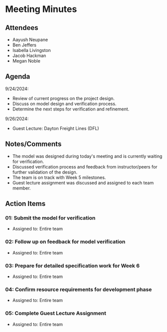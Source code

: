 # Meeting Minutes

##  Attendees
* Aayush Neupane
* Ben Jeffers
* Isabella Livingston
* Jacob Hackman
* Megan Noble

##  Agenda
9/24/2024:
- Review of current progress on the project design.
- Discuss on model design and verification process.
- Determine the next steps for verification and refinement.

9/26/2024:
- Guest Lecture: Dayton Freight Lines (DFL)

##  Notes/Comments
- The model was designed during today's meeting and is currently waiting for verification.
- Discussed verification process and feedback from instructor/peers for further validation of the design.
- The team is on track with Week 5 milestones.
- Guest lecture assignment was discussed and assigned to each team member.

##  Action Items
###  01:  Submit the model for verification
- Assigned to: Entire team

###  02:  Follow up on feedback for model verification
- Assigned to: Entire team

###  03:  Prepare for detailed specification work for Week 6
- Assigned to: Entire team

###  04:  Confirm resource requirements for development phase
- Assigned to: Entire team

###  05:  Complete Guest Lecture Assignment
- Assigned to: Entire team